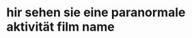 <!DOCTYPE HTML>
<html>
<head>
</head>
<Body>
<h1>hir sehen sie eine paranormale aktivität
<a herf="12/1.mp4" title="tipard movie">film name</a>
</body > 
</html >
